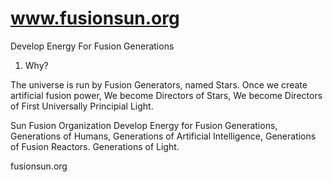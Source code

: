 # www.fusionsun.org
Develop Energy For Fusion Generations
1.   Why?

The universe is run by Fusion Generators, named Stars.   Once we create artificial fusion power, We become Directors of Stars, We become Directors of First Universally Principial Light.

Sun Fusion Organization
Develop Energy for Fusion Generations, Generations of Humans, 
Generations of Artificial Intelligence, 
Generations of Fusion Reactors.
Generations of Light.



fusionsun.org
